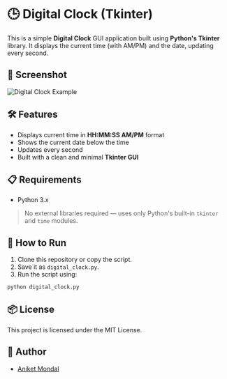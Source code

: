 # 🕒 Digital Clock (Tkinter)

This is a simple **Digital Clock** GUI application built using **Python's Tkinter** library. It displays the current time (with AM/PM) and the date, updating every second.

## 📸 Screenshot

![Digital Clock Example](https://via.placeholder.com/600x200.png?text=Digital+Clock+GUI)

## 🛠️ Features

- Displays current time in **HH:MM:SS AM/PM** format
- Shows the current date below the time
- Updates every second
- Built with a clean and minimal **Tkinter GUI**

## 📋 Requirements

- Python 3.x

> No external libraries required — uses only Python's built-in `tkinter` and `time` modules.

## 🚀 How to Run

1. Clone this repository or copy the script.
2. Save it as `digital_clock.py`.
3. Run the script using:

```bash
python digital_clock.py
```

## 📦 License

This project is licensed under the MIT License.

## 👤 Author

- [Aniket Mondal](https://github.com/aniketmondal1210)
